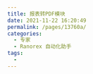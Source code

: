 ```yaml
---
title: 报表转PDF模块
date: 2021-11-22 16:20:49
permalink: /pages/13760a/
categories:
  - 专家
  - Ranorex 自动化助手
tags:
  - 
---
```

